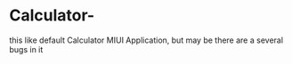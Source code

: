 # Calculator-
this like default Calculator MIUI Application, but may be there are a several bugs in it
